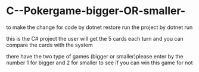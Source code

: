 # C--Pokergame-bigger-OR-smaller-

to make the change for code by dotnet restore 
run the project by dotnet run

this is the C# project 
the user will get the 5 cards each turn and you can compare the cards with the system 

there have the two type of games (bigger or smaller)please enter by the number 1 for bigger and 2 for smaller
to see if you can win this game for not
